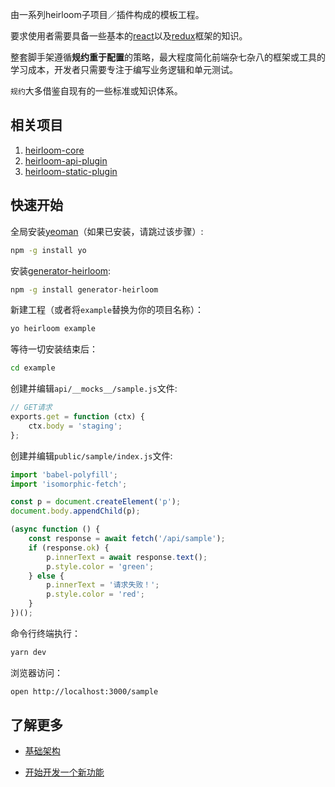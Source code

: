 由一系列heirloom子项目／插件构成的模板工程。

要求使用者需要具备一些基本的[react](https://facebook.github.io/react/)以及[redux](http://redux.js.org/)框架的知识。

整套脚手架遵循**规约重于配置**的策略，最大程度简化前端杂七杂八的框架或工具的学习成本，开发者只需要专注于编写业务逻辑和单元测试。

`规约`大多借鉴自现有的一些标准或知识体系。

## 相关项目

1. [heirloom-core](https://github.com/xuyuanxiang/heirloom-core)
2. [heirloom-api-plugin](https://github.com/xuyuanxiang/heirloom-api-plugin)
3. [heirloom-static-plugin](https://github.com/xuyuanxiang/heirloom-static-plugin)

## 快速开始

全局安装[yeoman](http://yeoman.io/)（如果已安装，请跳过该步骤）:
```bash
npm -g install yo
```

安装[generator-heirloom](https://github.com/xuyuanxiang/generator-heirloom#generator-heirloom):
```bash
npm -g install generator-heirloom
```

新建工程（或者将`example`替换为你的项目名称）：
```bash
yo heirloom example
```

等待一切安装结束后：
```bash
cd example
```

创建并编辑`api/__mocks__/sample.js`文件:
```javascript
// GET请求
exports.get = function (ctx) {
    ctx.body = 'staging';
};
```

创建并编辑`public/sample/index.js`文件:
```javascript
import 'babel-polyfill';
import 'isomorphic-fetch';

const p = document.createElement('p');
document.body.appendChild(p);

(async function () {
    const response = await fetch('/api/sample');
    if (response.ok) {
        p.innerText = await response.text();
        p.style.color = 'green';
    } else {
        p.innerText = '请求失败！';
        p.style.color = 'red';
    }
})();

```

命令行终端执行：
```bash
yarn dev
```

浏览器访问：
```bash
open http://localhost:3000/sample
```

## 了解更多

+ [基础架构](https://xuyuanxiang.github.io/heirloom-seed/basic)

+ [开始开发一个新功能](https://xuyuanxiang.github.io/heirloom-seed/getting-started)
